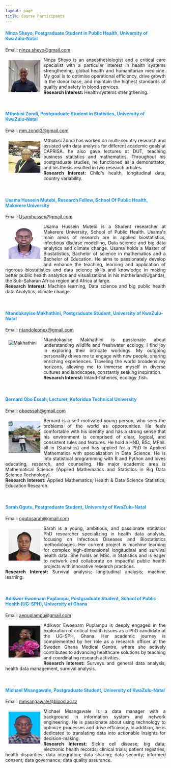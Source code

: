 ```yaml
---
layout: page
title: Course Participants 
--- 
```


<h4 style="color:DodgerBlue;"> Ninza	Sheyo,  Postgraduate Student in Public Health, University of KwaZulu-Natal </h4> 
Email: <a href="mailto:ninza.sheyo@gmail.com">ninza.sheyo@gmail.com</a> <br>
<p align="justify"> <img src="../figures/Ninza_Sheyo.jpg" alt="Sheyo" style="float:left; width:100px; height:100px; padding: 10px;"><span style="vertical-align:bottom"> Ninza	Sheyo is an anaesthesiologist and a critical care specialist with a particular interest in health systems strengthening, global health and humanitarian medicine. My goal is to optimise operational efficiency, drive growth in the donor base, and maintain the highest standards of quality and safety in blood services. <br>
<b>Research Interest: </b>Health systems strengthening. </span> </p> <br>

<h4 style="color:DodgerBlue;"> Mthobisi	Zondi,  Postgraduate Student in Statistics, University of KwaZulu-Natal </h4> 
Email: <a href="mailto:mm.zondi3@gmail.com">mm.zondi3@gmail.com</a> <br>
<p align="justify"> <img src="../figures/Mthobisi_Zondi.jpg" alt="Zondi" style="float:left; width:100px; height:100px; padding: 10px;"><span style="vertical-align:bottom"> Mthobisi	Zondi has worked on multi-country research and assisted with data analysis for different academic goals at CAPRISA. he also gave lectures at DUT, teaching business statistics and mathematics. Throughout his postgraduate studies, he functioned as a demonstrator, and his thesis resulted in two research articles. <br>
<b>Research Interest: </b>Child's health, longitudinal data, country variability. </span> </p> <br>


<h4 style="color:DodgerBlue;"> Usama Hussein Mutebi,  Research Fellow, School Of Public Health, Makerere University </h4> 
Email: <a href="mailto:Usamhussen@gmail.com">Usamhussen@gmail.com</a> <br>
<p align="justify"> <img src="../figures/MUTEBI_USAMA_HUSSEIN.jpeg" alt="Mutebi" style="float:left; width:100px; height:100px; padding: 10px;"><span style="vertical-align:bottom"> Usama Hussein Mutebi is a Student researcher at Makerere University, School of Public Health. Usama's main areas of research are in applied biostatistics, infectious disease modelling, Data science and big data analytics and climate change. Usama holds a Master of Biostatistics, Bachelor of science in mathematics and a Bachelor of Education. He aims to  passionately develop and enhance the teaching, learning and application of rigorous  biostatistics and data science skills and knowledge in making better public health analytics and visualizations in his motherland(Uganda), the Sub-Saharan Africa region and Africa at large. <br>
<b>Research Interest: </b>Machine learning, Data science and big public health data Analytics, climate change. </span> </p> <br>

<h4 style="color:DodgerBlue;"> Ntandokayise Makhathini, Postgraduate Student, University of KwaZulu-Natal </h4> 
Email: <a href="mailto:ntandoleonex@gmail.com">ntandoleonex@gmail.com</a> <br>
<p align="justify"> <img src="../figures/Ntandokayise_Makhathini.jpg" alt="Makhathini" style="float:left; width:100px; height:100px; padding: 10px;"><span style="vertical-align:bottom"> Ntandokayise Makhathini is passionate about understanding wildlife and freshwater ecology, I find joy in exploring their intricate workings. My outgoing personality drives me to engage with new people, sharing enriching experiences. Traveling the world broadens my horizons, allowing me to immerse myself in diverse cultures and landscapes, constantly seeking inspiration. <br>
<b>Research Interest: </b> Inland-fisheries, ecology ,fish. </span> </p> <br>

<h4 style="color:DodgerBlue;"> Bernard Obo Essah, Lecturer, Koforidua Technical University </h4> 
Email: <a href="mailto:oboessah@gmail.com">oboessah@gmail.com</a> <br>
<p align="justify"> <img src="../figures/Bernard.jpg" alt="Bernard" style="float:left; width:100px; height:100px; padding: 10px;"><span style="vertical-align:bottom"> Bernard is a self-motivated young person, who sees the problems of the world as opportunities. He feels comfortable with his identity and has a strong sense that his environment is comprised of clear, logical, and consistent rules and features. He hold a HND, BSc, MPhil. all in (Statistics) and has applied for a PhD In Applied Mathematics  with specialization in Data Science. He is into statistical programming with R and Python and loves educating, research, and counseling. His major academic area is Mathematical Science [Applied Mathematics and Statistics in Big Data Science Technology]. <br>
<b>Research Interest: </b> Applied Mathematics; Health & Data Science Statistics; Education Research. </span> </p> <br>

<h4 style="color:DodgerBlue;"> Sarah Ogutu, Postgraduate Student, University of KwaZulu-Natal </h4> 
Email: <a href="mailto:ogutusarah@gmail.com">ogutusarah@gmail.com</a> <br>
<p align="justify"> <img src="../figures/Sarah_Ogutu.jpg" alt="Sarah" style="float:left; width:100px; height:100px; padding: 10px;"><span style="vertical-align:bottom"> Sarah is a young, ambitious, and passionate statistics PhD researcher specializing in health data analysis, focusing on Infectious Diseases and Biostatistics methodologies. Her current project is machine learning for complex high-dimensional longitudinal and survival health data. She holds an MSc. in Statistics and is eager to network and collaborate on impactful public health projects with innovative research practices. <br>
<b>Research Interest: </b> Survival analysis; longitudinal analysis; machine learning. </span> </p> <br>

<h4 style="color:DodgerBlue;"> Adikwor Ewoenam Puplampu, Postgraduate Student, School of Public Health (UG-SPH), University of Ghana </h4> 
Email: <a href="mailto:aepuplampu@gmail.com">aepuplampu@gmail.com</a> <br>
<p align="justify"> <img src="../figures/ADIKWOR_PUPLAMPU.jpeg" alt="Sarah" style="float:left; width:100px; height:100px; padding: 10px;"><span style="vertical-align:bottom"> Adikwor Ewoenam Puplampu is deeply engaged in the exploration of critical health issues as a PhD candidate at the UG-SPH, Ghana. Her academic journey is complemented by her role as a research officer at the Sweden Ghana Medical Centre, where she actively contributes to advancing healthcare solutions by teaching and coordinating research activities. <br>
<b>Research Interest: </b> Surveys and general data analysis, health data management, survival analysis. </span> </p> <br>

<h4 style="color:DodgerBlue;"> Michael Msangawale, Postgraduate Student, University of KwaZulu-Natal </h4> 
Email: <a href="mailto:mmsangawale@blood.ac.tz">mmsangawale@blood.ac.tz</a> <br>
<p align="justify"> <img src="../figures/Michael_Msangawale.jpg" alt="Sarah" style="float:left; width:100px; height:100px; padding: 10px;"><span style="vertical-align:bottom"> Michael Msangawale is a data manager with a background in information system and network engineering. He is passionate about using technology to optimize processes and drive efficiency. In addition, he is dedicated to translating data into actionable insights for decision-making. <br>
<b>Research Interest: </b> Sickle cell disease; big data; electronic health records; clinical trials; patient registries; health disparities; data integration; data sharing; data security; informed consent; data governance; data quality assurance. </span> </p> <br>



